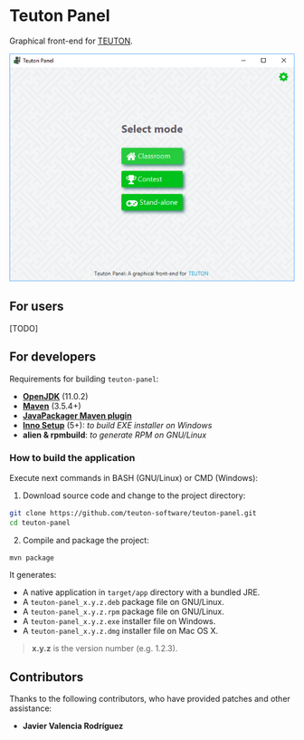 # Teuton Panel

Graphical front-end for [TEUTON](https://github.com/dvarrui/teuton).

![Screenshot](docs/images/screenshot.png)

## For users

[TODO]

## For developers

Requirements for building `teuton-panel`:

* [**OpenJDK**](https://adoptopenjdk.net/) (11.0.2)
* [**Maven**](https://maven.apache.org) (3.5.4+)
* [**JavaPackager Maven plugin**](https://github.com/fvarrui/JavaPackager)
* [**Inno Setup**](http://www.jrsoftware.org/isinfo.php) (5+): *to build EXE installer on Windows*
* **alien & rpmbuild**: *to generate RPM on GNU/Linux*

### How to build the application 

Execute next commands in BASH (GNU/Linux) or CMD (Windows):

1. Download source code and change to the project directory:

```bash
git clone https://github.com/teuton-software/teuton-panel.git
cd teuton-panel
```

2. Compile and package the project:

```bash
mvn package
```

It generates:

* A native application in `target/app` directory with a bundled JRE.
* A `teuton-panel_x.y.z.deb` package file on GNU/Linux. 
* A `teuton-panel_x.y.z.rpm` package file on GNU/Linux.
* A `teuton-panel_x.y.z.exe` installer file on Windows.
* A `teuton-panel_x.y.z.dmg` installer file on Mac OS X.

> **x.y.z** is the version number (e.g. 1.2.3).

## Contributors

Thanks to the following contributors, who have provided patches and other assistance:

* **Javier Valencia Rodríguez**